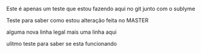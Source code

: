 Este é apenas um teste que estou fazendo aqui no git junto com o sublyme

Teste para saber como estou
alteração feita no MASTER

alguma nova linha legal
mais uma linha aqui

ulitmo teste para saber se esta funcionando